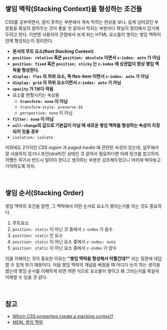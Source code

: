 ## 쌓임 맥락(Stacking Context)을 형성하는 조건들

CSS를 공부하면서, 알지 못하는 부분에서 계속 막히는 현상을 보니, 쉽게 넘어갔던 부분들을 확실히 알아두는 것이 좋을 것 같아서 막히는 부분마다 확실히 정리해서 암기해두려고 한다. 이번엔 사용자의 관점에서 보게 되는 HTML 요소들이 쌓이는 쌓임 맥락이 언제 형성되는지 정리한다.

* **문서의 루트 요소(Root Stacking Context)**
* **`position: relative` 혹은 `position: absolute` 이면서 `z-index: auto` 가 아님**
* **`position: fixed` 혹은 `position: sticky` 는 `z-index` 에 상관없이 항상 쌓임 맥락을 형성한다.**
* **`display: flex` 의 하위 요소, 즉 flex-item 이면서 `z-index: auto` 가 아님**
* **`display: grid` 의 하위 요소이면서 `z-index: auto` 가 아님**
* **`opacity` 가 1보다 작음**
* 요소를 변형시키는 속성들
  * **`transform: none` 이 아님**
  * `transform-style: preserve-3d`
  * `perspective: none` 이 아님
* **`filter: none` 이 아님**
* **`will-change`의 값으로 기본값이 아닐 때 새로운 쌓임 맥락을 형성하는 속성이 지정되어 잇을 경우**
* `isolation: isolate`

이외에도 2가지인 *CSS region* 과 *paged media* 에 관련된 속성이 있는데, 실무에서 잘 사용하지 않거나 초안(draft)인 상태인 것 같아서 필요하다면 아래 링크를 참고하자. 어쨌든 여기서 반드시 알아야 한다고 생각하는 부분은 강조해두었으니 머리에 박아놓고 기억하도록 하자.

<br>

## 쌓임 순서(Stacking Order)

쌓임 맥락의 조건을 알면, 그 맥락에서 어떤 순서로 요소가 쌓이는가를 아는 것도 중요하다.

1. 루트요소
2. `position: static` 이 아닌 것 중에서 `z-index` 가 음수
3. `position: static` 인 요소
4. `position: static` 이 아닌 요소 중에서 `z-index: auto`
5. `position: static` 이 아닌 요소 중에서 `z-index` 가 양수

이를 이해하는 것이 중요한 이유는 **"쌓임 맥락을 형성해서 어쩔건데?"** 라는 질문에 대답할 수 있게 하기 때문이다. 처음 쌓임 맥락의 개념을 배웠을 때 어디다 쓰지 하는 생각을 했는데 쌓임 순서를 이해하게 되면 어떤 식으로 요소들이 쌓이고 왜 그러는지를 확실히 이해할 수 있을 것 같다.

<br>

## 참고

* [Which CSS properties create a stacking context?](https://stackoverflow.com/questions/16148007/which-css-properties-create-a-stacking-context)
* [MDN, 쌓임 맥락](https://developer.mozilla.org/ko/docs/Web/CSS/CSS_Positioning/Understanding_z_index/The_stacking_context)

